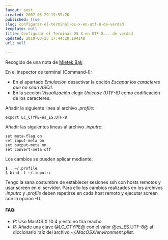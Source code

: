 ```yaml
---
layout: post
created: 2007-05-29 19:59:26
published: true
slug: configurar-el-terminal-os-x-en-utf-8-de-verdad
template: null
title: Configurar el Terminal OS X en UTF-8... de verdad
updated: 2010-03-25 17:44:20.194148
url: null

---
```


Recogido de una nota de  [Mietek Bąk](http://desp.night.pl/terminal.html)

En el inspector de terminal (Command-I):

* En el apartado _Emulación_ desactivar la opción _Escapar los caracteres que no sean ASCII_.
* En la sección _Visualización_ elegir _Unicode (UTF-8)_ como codificación de los caracteres.

Añadir la siguiente linea al archivo _.profile_:

    export LC_CTYPE=es_ES.UTF-8

Añadir las siguientes líneas al archivo _.inputrc_:

    set meta-flag on
    set input-meta on
    set output-meta on
    set convert-meta off

Los cambios se pueden aplicar mediante:

    $ . ~/.profile
    $ bind -f ~/.inputrc

Tengo la sana costumbre de establecer sesiones ssh con hosts remotos y usar screen en el servidor. Para ello los cambios realizados en los archivos _.inputrc_ y _.profile_ deben repetirse en cada host remoto y ejecutar screen con la opción -U.

#### FAQ:

- *P:* Uso MacOS X 10.4 y esto no tira macho.
- *R:* Añade una clave @LC_CTYPE@ con el valor @es_ES.UTF-8@ al diccionario raíz del archivo *~/.MacOSX/environment.plist*.
